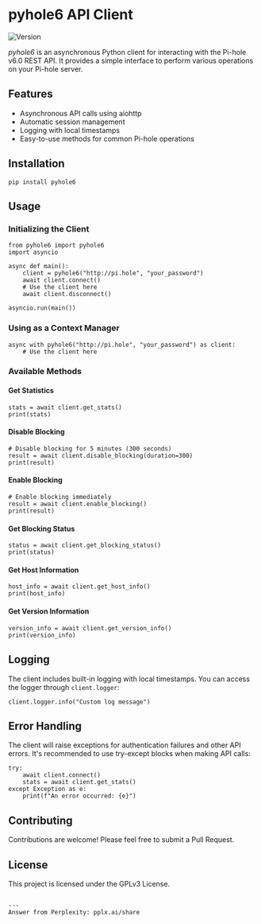 # pyhole6 API Client

![Version](https://img.shields.io/badge/version-0.0.2-blue.svg)

*pyhole6* is an asynchronous Python client for interacting with the Pi-hole v6.0 REST API. It provides a simple interface to perform various operations on your Pi-hole server.

## Features

- Asynchronous API calls using aiohttp
- Automatic session management
- Logging with local timestamps
- Easy-to-use methods for common Pi-hole operations

## Installation

```
pip install pyhole6
```

## Usage

### Initializing the Client

```
from pyhole6 import pyhole6
import asyncio

async def main():
    client = pyhole6("http://pi.hole", "your_password")
    await client.connect()
    # Use the client here
    await client.disconnect()

asyncio.run(main())
```

### Using as a Context Manager

```
async with pyhole6("http://pi.hole", "your_password") as client:
    # Use the client here
```

### Available Methods

#### Get Statistics

```
stats = await client.get_stats()
print(stats)
```

#### Disable Blocking

```
# Disable blocking for 5 minutes (300 seconds)
result = await client.disable_blocking(duration=300)
print(result)
```

#### Enable Blocking

```
# Enable blocking immediately
result = await client.enable_blocking()
print(result)
```

#### Get Blocking Status

```
status = await client.get_blocking_status()
print(status)
```

#### Get Host Information

```
host_info = await client.get_host_info()
print(host_info)
```

#### Get Version Information

```
version_info = await client.get_version_info()
print(version_info)
```

## Logging

The client includes built-in logging with local timestamps. You can access the logger through `client.logger`:

```
client.logger.info("Custom log message")
```

## Error Handling

The client will raise exceptions for authentication failures and other API errors. It's recommended to use try-except blocks when making API calls:

```
try:
    await client.connect()
    stats = await client.get_stats()
except Exception as e:
    print(f"An error occurred: {e}")
```

## Contributing

Contributions are welcome! Please feel free to submit a Pull Request.

## License

This project is licensed under the GPLv3 License.
```

---
Answer from Perplexity: pplx.ai/share